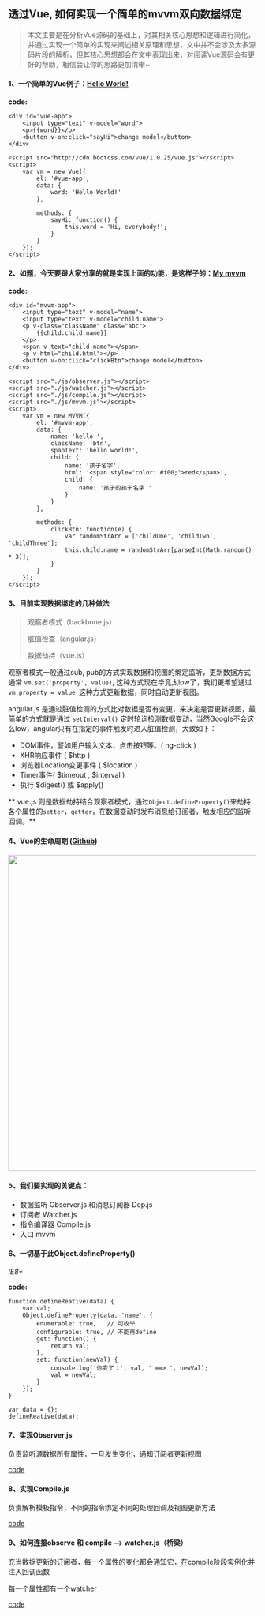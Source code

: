 ## 透过Vue, 如何实现一个简单的mvvm双向数据绑定

> 本文主要是在分析Vue源码的基础上，对其相关核心思想和逻辑进行简化，并通过实现一个简单的实现来阐述相关原理和思想，文中并不会涉及太多源码片段的解析，但其核心思想都会在文中表现出来，对阅读Vue源码会有更好的帮助，相信会让你的思路更加清晰~

#### 1、一个简单的Vue例子：[Hello World!](./vue-demo/index.html)
**code:** 
```
<div id="vue-app">
	<input type="text" v-model="word">
	<p>{{word}}</p>
	<button v-on:click="sayHi">change model</button>
</div>

<script src="http://cdn.bootcss.com/vue/1.0.25/vue.js"></script>
<script>
	var vm = new Vue({
		el: '#vue-app',
		data: {
			word: 'Hello World!'
		},

		methods: {
			sayHi: function() {
				this.word = 'Hi, everybody!';
			}
		}
	});
</script>
```

#### 2、如题，今天要跟大家分享的就是实现上面的功能，是这样子的：[My mvvm](./mvvm.html)
**code:**
```
<div id="mvvm-app">
	<input type="text" v-model="name">
	<input type="text" v-model="child.name">
	<p v-class="className" class="abc">
		{{child.child.name}}
	</p>
	<span v-text="child.name"></span>
	<p v-html="child.html"></p>
	<button v-on:click="clickBtn">change model</button>
</div>

<script src="./js/observer.js"></script>
<script src="./js/watcher.js"></script>
<script src="./js/compile.js"></script>
<script src="./js/mvvm.js"></script>
<script>
	var vm = new MVVM({
		el: '#mvvm-app',
		data: {
			name: 'hello ',
			className: 'btn',
			spanText: 'hello world!',
			child: {
				name: '孩子名字',
				html: '<span style="color: #f00;">red</span>',
				child: {
					name: '孩子的孩子名字 '
				}
			}
		},

		methods: {
			clickBtn: function(e) {
				var randomStrArr = ['childOne', 'childTwo', 'childThree'];
				this.child.name = randomStrArr[parseInt(Math.random() * 3)];
			}
		}
	});
</script>
```

#### 3、目前实现数据绑定的几种做法


> 观察者模式（backbone.js）
> 
> 脏值检查（angular.js） 
> 
> 数据劫持（vue.js） 

观察者模式一般通过sub, pub的方式实现数据和视图的绑定监听，更新数据方式通常 `vm.set('property', value)`, 这种方式现在毕竟太low了，我们更希望通过 `vm.property = value `这种方式更新数据，同时自动更新视图。

angular.js 是通过脏值检测的方式比对数据是否有变更，来决定是否更新视图，最简单的方式就是通过 `setInterval()` 定时轮询检测数据变动，当然Google不会这么low，angular只有在指定的事件触发时进入脏值检测，大致如下：

- DOM事件，譬如用户输入文本，点击按钮等。( ng-click ) 
- XHR响应事件 ( $http ) 
- 浏览器Location变更事件 ( $location ) 
- Timer事件( $timeout , $interval ) 
- 执行 $digest() 或 $apply()

** vue.js 则是数据劫持结合观察者模式，通过`Object.defineProperty()`来劫持各个属性的`setter`，`getter`，在数据变动时发布消息给订阅者，触发相应的监听回调。**


#### 4、Vue的生命周期 ([Github](https://github.com/vuejs/vue/))

<img src="https://vuejs.org.cn/images/lifecycle.png" width="640px">


#### 5、我们要实现的关键点：

- 数据监听 Observer.js 和消息订阅器 Dep.js
- 订阅者 Watcher.js
- 指令编译器 Compile.js
- 入口 mvvm

#### 6、一切基于此Object.defineProperty()  
*IE8+*

**code:**
```
function defineReative(data) {
	var val;
	Object.defineProperty(data, 'name', {
		enumerable: true,	// 可枚举
		configurable: true,	// 不能再define
		get: function() {
			return val;
		},
		set: function(newVal) {
			console.log('你变了：', val, ' ==> ', newVal);
			val = newVal;
		}
	});
}

var data = {};
defineReative(data);
```


#### 7、实现Observer.js

负责监听源数据所有属性，一旦发生变化，通知订阅者更新视图

[code](./js/observer.js)


#### 8、实现Compile.js

负责解析模板指令，不同的指令绑定不同的处理回调及视图更新方法

[code](./js/compile.js)

#### 9、如何连接observe 和 compile --> watcher.js（桥梁）

充当数据更新的订阅者，每一个属性的变化都会通知它，在compile阶段实例化并注入回调函数

每一个属性都有一个watcher

[code](./js/watcher.js)

